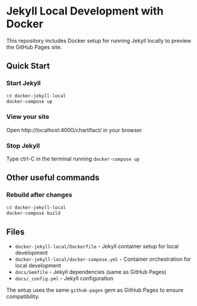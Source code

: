 # Jekyll Local Development with Docker

This repository includes Docker setup for running Jekyll locally to preview the GitHub Pages site.

## Quick Start

### Start Jekyll
```bash
cd docker-jekyll-local
docker-compose up
```

### View your site
Open http://localhost:4000/chartifact/ in your browser

### Stop Jekyll
Type ctrl-C in the terminal running `docker-compose up`

## Other useful commands

### Rebuild after changes
```bash
cd docker-jekyll-local
docker-compose build
```

## Files

- `docker-jekyll-local/Dockerfile` - Jekyll container setup for local development
- `docker-jekyll-local/docker-compose.yml` - Container orchestration for local development
- `docs/Gemfile` - Jekyll dependencies (same as GitHub Pages)
- `docs/_config.yml` - Jekyll configuration

The setup uses the same `github-pages` gem as GitHub Pages to ensure compatibility.

